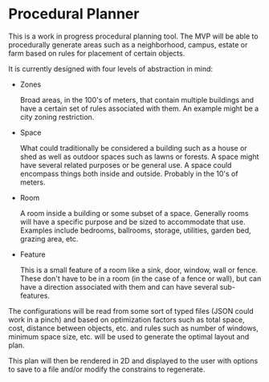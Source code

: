 # Procedural Planner

This is a work in progress procedural planning tool. The MVP will be able to procedurally generate areas such as a neighborhood, campus, estate or farm based on rules for placement of certain objects. 

It is currently designed with four levels of abstraction in mind:

- Zones

    Broad areas, in the 100's of meters, that contain multiple buildings and have a certain set of rules associated with them. An example might be a city zoning restriction.
  
- Space

    What could traditionally be considered a building such as a house or shed as well as outdoor spaces such as lawns or forests. A space might have several related purposes or be general use. A space could encompass things both inside and outside. Probably in the 10's of meters.
  
- Room

    A room inside a building or some subset of a space. Generally rooms will have a specific purpose and be sized to accommodate that use. Examples include bedrooms, ballrooms, storage, utilities, garden bed, grazing area, etc.
  
- Feature

    This is a small feature of a room like a sink, door, window, wall or fence. These don't have to be in a room (in the case of a fence or wall), but can have a direction associated with them and can have several sub-features.
  
The configurations will be read from some sort of typed files (JSON could work in a pinch) and based on optimization factors such as total space, cost, distance between objects, etc. and rules such as number of windows, minimum space size, etc. will be used to generate the optimal layout and plan. 

This plan will then be rendered in 2D and displayed to the user with options to save to a file and/or modify the constrains to regenerate. 